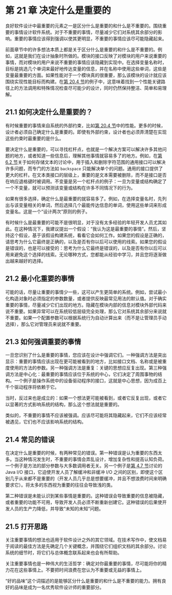# 第 21 章 决定什么是重要的

良好软件设计中最重要的元素之一是区分什么是重要的和什么是不重要的。围绕重要的事情设计软件系统。对于不重要的事情，尽量减少它们对系统其余部分的影响。重要的事情应该得到强调以使其更明显，不重要的事情应该尽可能隐藏起来。

前面章节中的许多想法本质上都是关于区分什么是重要的和什么是不重要的。例如，这就是我们在设计抽象时所做的。模块的接口反映了对模块的用户来说重要的事情，而对模块的用户来说不重要的事情应该隐藏到实现中。在选择变量名称时，目标是挑选几个单词来最好地传达变量的信息，并在名称中使用这些单词，这些是变量最重要的方面。如果性能对于一个模块真的很重要，那么该模块的设计就应该围绕实现性能目标而构建。在[第 20.4 节](ch20.md)的例子中，这意味着找到一个性能关键路径上的方法调用和特殊情况检查尽可能少的设计，同时仍然保持整洁、简单和易理解。

## 21.1 如何决定什么是重要的？

有时候重要的事情来自系统的外部约束，比如[第 20.4 节](ch20.md)中的性能。更多的时候，设计者必须自己确定什么是重要的。即使有外部约束，设计者也必须弄清楚在实现这些约束时最重要的是什么。

要决定什么是重要的，可以寻找杠杆点，也就是一个解决方案可以解决许多其他问题的地方，或者知道一些信息后，理解其他事情就容易多了的地方。例如，在[第 6.2 节](ch06.md)关于如何存储文本的讨论中，用于插入和删除字符范围的通用接口可以解决许多问题，而专门的方法如 `backspace` 只能解决单个的问题。通用的接口提供了更大的杠杆。在文本类接口的层级上，重要的是文本需要被删除，而不是接口是否在响应退格键时被调用。不变量是另一个杠杆点的例子：一旦为变量或结构确定了一个不变量，就可以预测该变量或结构在许多不同情况下的行为。

如果有很多选择，确定什么是最重要的就容易多了。例如，在选择变量名时，先列出与该变量相关的单词，然后选择几个最能传达信息的单词，使用这些单词来形成变量名。这是一个“设计两次”原则的例子。

有时候什么是最重要的可能不是很明显，对于没有太多经验的年轻开发人员尤其如此。在这种情况下，我建议提出一个假设：“我认为这是最重要的事情”。然后，坚持这个假设，基于该假设构建系统，看看它会如何工作。如果您的假设是正确的，请思考为什么它最终是正确的，以及是否有你以后可以使用的线索。如果您的假设是错误的，也是可以接受的：思考为什么它最终是错误的，以及是否有你以后可以用来避免这个选择的线索。无论哪种方式，您都能从经验中学习，并且您将逐渐做出越来越好的选择。

## 21.2 最小化重要的事情

可能的话，尽量让重要的事情少一些，这可以产生更简单的系统。例如，尝试最小化构造对象时必须指定的参数数量，或者提供反映最常见用法的默认值。对于确实重要的事情，尽量减少它们出现的地方。隐藏在模块内部的信息对模块外部代码来说不重要。如果异常可以在系统较低层级完全处理，那么它对系统其余部分来说就不重要。如果一个配置参数可以根据系统行为自动计算出来（而不是让管理员手动选择），那么它对管理员来说就不重要。

## 21.3 如何强调重要的事情

一旦您识别了什么是重要的事情，您应该在设计中强调它们。一种强调方法是突出显示：重要的事情应该出现在更可能被看到的地方，比如接口文档、名称或是被重度使用的方法的参数。另一种强调方法是重复：关键的思想应反复出现。第三种强调方法是中心化：最重要的事情应该位于系统的中心，它们决定了周围事物的结构。一个例子是操作系统中的设备驱动程序的接口，这就是中心思想，因为成百上千个驱动程序将依赖于它。

当时，反过来也是成立的：如果一个想法更可能被看到，或者它反复出现，或者它以显著的方式影响系统的结构，那么这个想法就是重要的。

类似的，不重要的事情不应该被强调。应该尽可能将其隐藏起来，它们不应该经常被遇见，它们也不应该影响系统的结构。 

## 21.4 常见的错误

在决定什么是重要的时候，有两种常见的错误。第一种错误是认为重要的东西太多。当这种情况发生时，不重要的事情会弄乱设计，增加复杂性和提高认知负荷。一个例子是方法的部分参数与大多数调用者无关。另一个例子是[第 4.7 节](ch04.md)讨论的 Java I/O 接口，它迫使开发人员了解缓冲和非缓冲 I/O 之间的区别，即使这个区别几乎从来都不是重要的（开发人员几乎总是想要缓冲，并且不想浪费时间来明确要求它）。将太多的东西视为重要的往往会导致浅的类。

第二种错误是未能认识到某些事情是重要的。这种错误会导致重要的信息被隐藏，或者重要的功能不可用，导致开发人员必须不断重新创建它。这种错误的后果使开发人员的生产力降低，并导致“未知的未知”问题。

## 21.5 打开思路

关注重要事情的想法也适用于软件设计之外的其它领域。在技术写作中，使文档易于阅读的最佳方法是先确定几个关键概念，并围绕它们组织文档的其余部分。讨论系统的细节时，将它们与总体概念联系起来也会有所帮助。

关注重要事情也是一种伟大的生活哲学：确定对你最重要的事情，尽可能将你的精力花在这些事情上。不要把时间浪费在您认为不重要或无益的事情上。

“好的品味”这个词描述的是能够区分什么是重要的和什么是不重要的能力。拥有良好的品味是成为一名优秀软件设计师的重要部分。
